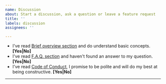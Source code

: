 ```yaml
---
name: Discussion
about: Start a discussion, ask a question or leave a feature request
title: ''
labels: discussion
assignees: ''

---
```


<!--- If you have a trivial question, you can ask it in Gitter room: https://gitter.im/ruslo/hunter -->

* I've read [Brief overview section](https://docs.hunter.sh/en/latest/overview.html) and do understand basic concepts. **[Yes|No]**
* I've read [F.A.Q. section](https://docs.hunter.sh/en/latest/faq.html) and haven't found an answer to my question. **[Yes|No]**
* I've read [Code of Conduct](https://github.com/ruslo/hunter/blob/master/.github/CODE_OF_CONDUCT.md), I promise to be polite and will do my best at being constructive. **[Yes|No]**

---
